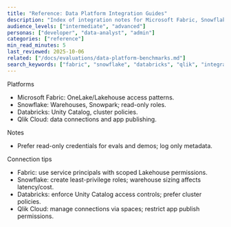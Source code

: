 ```yaml
---
title: "Reference: Data Platform Integration Guides"
description: "Index of integration notes for Microsoft Fabric, Snowflake, Databricks, and Qlik Cloud."
audience_levels: ["intermediate", "advanced"]
personas: ["developer", "data-analyst", "admin"]
categories: ["reference"]
min_read_minutes: 5
last_reviewed: 2025-10-06
related: ["/docs/evaluations/data-platform-benchmarks.md"]
search_keywords: ["fabric", "snowflake", "databricks", "qlik", "integration"]
---
```


Platforms

- Microsoft Fabric: OneLake/Lakehouse access patterns.
- Snowflake: Warehouses, Snowpark; read-only roles.
- Databricks: Unity Catalog, cluster policies.
- Qlik Cloud: data connections and app publishing.

Notes

- Prefer read-only credentials for evals and demos; log only metadata.

Connection tips

- Fabric: use service principals with scoped Lakehouse permissions.
- Snowflake: create least-privilege roles; warehouse sizing affects latency/cost.
- Databricks: enforce Unity Catalog access controls; prefer cluster policies.
- Qlik Cloud: manage connections via spaces; restrict app publish permissions.
